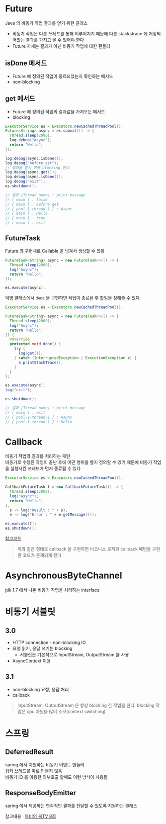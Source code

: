 # Future
Java 의 비동기 작업 결과를 얻기 위한 클래스
- 비동기 작업은 다른 쓰레드를 통해 이루어지기 때문에 다른 stackstrace 에 저장되어있는 결과를 가지고 올 수 있어야 한다
- Future 자체는 결과가 아닌 비동기 작업에 대한 핸들러

## isDone 메서드
- Future 에 정의된 작업이 종료되었는지 확인하는 메서드
- non-blocking

## get 메서드
- Future 에 정의된 작업의 결과값을 가져오는 메서드
- blocking

```java
ExecutorService es = Executors.newCachedThreadPool();
Future<String> async = es.submit(() -> {
  Thread.sleep(2000);
  log.debug("Async");
  return "Hello";
});

log.debug(async.isDone());
log.debug("before get");
// 결과를 받기 위해 blocking 된다
log.debug(async.get());
log.debug(async.isDone());
log.debug("exit");
es.shutdown();

// 결과 [Thread name] : print message
// [ main ] : false
// [ main ] : before get
// [ pool-1-thread-1 ] : Async
// [ main ] : Hello
// [ main ] : true
// [ main ] : exit
```

## FutureTask 
Future 의 구현체로 Callable 을 넘겨서 생성할 수 있음
```java
FutureTask<String> async = new FutureTask<>(() -> {
  Thread.sleep(2000);
  log("Async");
  return "Hello";
});

es.execute(async);
```

익명 클래스에서 `done` 을 구현하면 작업이 종료된 후 할일을 정해줄 수 있다
```java
ExecutorService es = Executors.newCachedThreadPool();

FutureTask<String> async = new FutureTask<>(() -> {
  Thread.sleep(2000);
  log("Async");
  return "Hello";
}) {
  @Override
  protected void done() {
    try {
      log(get());
    } catch (InterruptedException | ExecutionException e) {
      e.printStackTrace();
    }
  }
};

es.execute(async);
log("exit");

es.shutdown();

// 결과 [Thread name] : print message
// [ main ] : exit
// [ pool-1-thread-1 ] : Async
// [ pool-1-thread-1 ] : Hello
```

# Callback
비동기 작업의 결과를 처리하는 패턴  
비동기로 수행된 작업이 끝난 후에 어떤 행위를 할지 정의할 수 있기 때문에 비동기 작업을 실행시킨 쓰레드가 먼저 종료될 수 있다

```java
ExecutorService es = Executors.newCachedThreadPool();

CallbackFutureTask f = new CallbackFutureTask(() -> {
  Thread.sleep(2000);
  log("Async");
  return "Hello";
},
  s -> log("Result : " + s),
  e -> log("Error : " + e.getMessage()));

es.execute(f);
es.shutdown();
```
[참고코드](https://github.com/pch8388/study-java-base/blob/master/study-reactive/src/main/java/me/reactive/study/base/CallbackFutureTaskEx.java)
> 위와 같은 형태로 callback 을 구현하면 비즈니스 로직과 callback 패턴을 구현한 코드가 혼재되게 된다


# AsynchronousByteChannel
jdk 1.7 에서 나온 비동기 작업을 처리하는 interface

# 비동기 서블릿
## 3.0
- HTTP connection - non-blocking IO
- 요청 읽기, 응답 쓰기는 blocking
  - 서블릿은 기본적으로 InputStream, OutputStream 을 사용
- AsyncContext 이용

## 3.1
- non-blocking 요청, 응답 처리
- callback

> InputStream, OutputStream 은 항상 blocking 한 작업을 한다. blocking 작업은 cpu 자원을 많이 소모(context switching)

# 스프링
## DeferredResult
spring 에서 지원하는 비동기 이벤트 핸들러  
워커 쓰레드를 따로 만들지 않음  
비동기 IO 를 이용한 외부호출 할때도 이런 방식이 사용됨

## ResponseBodyEmitter
spring 에서 제공하는 연속적인 결과를 전달할 수 있도록 지원하는 클래스

참고내용 : [토비의 봄TV 8회](https://www.youtube.com/watch?v=aSTuQiPB4Ns&list=PLv-xDnFD-nnmof-yoZQN8Fs2kVljIuFyC&index=7)